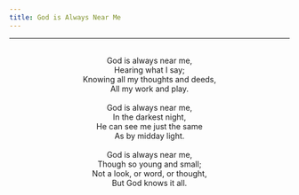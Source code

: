 ```yaml
---
title: God is Always Near Me
---
```


---
<center>
<br/>
God is always near me,<br/>
Hearing what I say;<br/>
Knowing all my thoughts and deeds,<br/>
All my work and play.<br/>
<br/>
God is always near me,<br/>
In the darkest night,<br/>
He can see me just the same<br/>
As by midday light.<br/>
<br/>
God is always near me,<br/>
Though so young and small;<br/>
Not a look, or word, or thought,<br/>
But God knows it all.<br/>

</center>